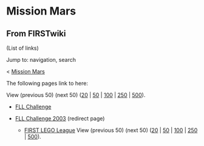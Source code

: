 # Mission Mars

## From FIRSTwiki

(List of links)

Jump to: navigation, search

< [Mission Mars](/index.php?title=Mission_Mars&redirect=no "Mission Mars")

The following pages link to here:

View (previous 50) (next 50) ([20](/index.php?title=Special:Whatlinkshere/Mission_Mars&limit=20&from=0 "Special:Whatlinkshere/Mission Mars") | [50](/index.php?title=Special:Whatlinkshere/Mission_Mars&limit=50&from=0 "Special:Whatlinkshere/Mission Mars") | [100](/index.php?title=Special:Whatlinkshere/Mission_Mars&limit=100&from=0 "Special:Whatlinkshere/Mission Mars") | [250](/index.php?title=Special:Whatlinkshere/Mission_Mars&limit=250&from=0 "Special:Whatlinkshere/Mission Mars") | [500](/index.php?title=Special:Whatlinkshere/Mission_Mars&limit=500&from=0 "Special:Whatlinkshere/Mission Mars")).

- [FLL Challenge](FLL_Challenge "FLL Challenge")
- [FLL Challenge 2003](/index.php?title=FLL_Challenge_2003&redirect=no "FLL Challenge 2003") (redirect page) 

  - [FIRST LEGO League](FIRST_LEGO_League "FIRST LEGO League") View (previous 50) (next 50) ([20](/index.php?title=Special:Whatlinkshere/Mission_Mars&limit=20&from=0 "Special:Whatlinkshere/Mission Mars") | [50](/index.php?title=Special:Whatlinkshere/Mission_Mars&limit=50&from=0 "Special:Whatlinkshere/Mission Mars") | [100](/index.php?title=Special:Whatlinkshere/Mission_Mars&limit=100&from=0 "Special:Whatlinkshere/Mission Mars") | [250](/index.php?title=Special:Whatlinkshere/Mission_Mars&limit=250&from=0 "Special:Whatlinkshere/Mission Mars") | [500](/index.php?title=Special:Whatlinkshere/Mission_Mars&limit=500&from=0 "Special:Whatlinkshere/Mission Mars")).
